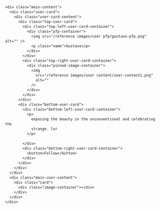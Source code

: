     <div class="main-content">
      <div class="user-card">
        <div class="user-card-content">
          <div class="top-user-card">
            <div class="top-left-user-card-container">
              <div class="pfp-container">
                <img src="/reference images/user pfp/gustavo-pfp.png" alt="" />
                <p class="name">Gustavo</p>
              </div>
            </div>
            <div class="top-right-user-card-container">
              <div class="pinned-image-container">
                <img
                  src="/reference images/user content/user-content1.png"
                  alt=""
                />
              </div>
            </div>
          </div>
          <div class="bottom-user-card">
            <div class="bottom-left-user-card-container">
              <p>
                exposing the beauty in the unconventional and celebrating the
                strange. lor
              </p>

            </div>
            <div class="bottom-right-user-card-container">
              <button>Follow</button>
            </div>
          </div>
        </div>
      </div>
      <div class="main-user-content">
        <div class="card">
          <div class="image-container"></div>
        </div>
      </div>
    </div>
